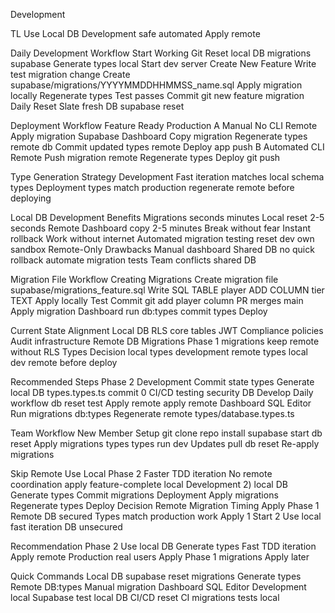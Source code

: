 Development

TL Use Local DB Development safe automated Apply remote

Daily Development Workflow Start Working Git Reset local DB migrations supabase Generate types local Start dev server Create New Feature Write test migration change Create supabase/migrations/YYYYMMDDHHMMSS_name.sql Apply migration locally Regenerate types Test passes Commit git new feature migration Daily Reset Slate fresh DB supabase reset

Deployment Workflow Feature Ready Production A Manual No CLI Remote Apply migration Supabase Dashboard Copy migration Regenerate types remote db Commit updated types remote Deploy app push B Automated CLI Remote Push migration remote Regenerate types Deploy git push

Type Generation Strategy Development Fast iteration matches local schema types Deployment types match production regenerate remote before deploying

Local DB Development Benefits Migrations seconds minutes Local reset 2-5 seconds Remote Dashboard copy 2-5 minutes Break without fear Instant rollback Work without internet Automated migration testing reset dev own sandbox Remote-Only Drawbacks Manual dashboard Shared DB no quick rollback automate migration tests Team conflicts shared DB

Migration File Workflow Creating Migrations Create migration file supabase/migrations_feature.sql Write SQL TABLE player ADD COLUMN tier TEXT Apply locally Test Commit git add player column PR merges main Apply migration Dashboard run db:types commit types Deploy

Current State Alignment Local DB RLS core tables JWT Compliance policies Audit infrastructure Remote DB Migrations Phase 1 migrations keep remote without RLS Types Decision local types development remote types local dev remote before deploy

Recommended Steps Phase 2 Development Commit state types Generate local DB types.types.ts commit 0 CI/CD testing security DB Develop Daily workflow db reset test Apply remote apply remote Dashboard SQL Editor Run migrations db:types Regenerate remote types/database.types.ts

Team Workflow New Member Setup git clone repo install supabase start db reset Apply migrations types types run dev Updates pull db reset Re-apply migrations

Skip Remote Use Local Phase 2 Faster TDD iteration No remote coordination apply feature-complete local Development 2) local DB Generate types Commit migrations Deployment Apply migrations Regenerate types Deploy Decision Remote Migration Timing Apply Phase 1 Remote DB secured Types match production work Apply 1 Start 2 Use local fast iteration DB unsecured

Recommendation Phase 2 Use local DB Generate types Fast TDD iteration Apply remote Production real users Apply Phase 1 migrations Apply later

Quick Commands Local DB supabase reset migrations Generate types Remote DB:types Manual migration Dashboard SQL Editor Development local Supabase test local DB CI/CD reset CI migrations tests local
